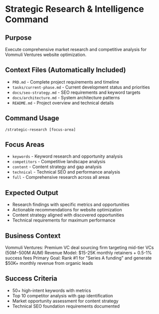 # Strategic Research & Intelligence Command

## Purpose
Execute comprehensive market research and competitive analysis for Vommuli Ventures website optimization.

## Context Files (Automatically Included)
- `PRD.md` - Complete project requirements and timeline
- `tasks/current-phase.md` - Current development status and priorities
- `docs/seo-strategy.md` - SEO requirements and keyword targets
- `docs/architecture.md` - System architecture patterns
- `README.md` - Project overview and technical details

## Command Usage
```
/strategic-research [focus-area]
```

## Focus Areas
- `keywords` - Keyword research and opportunity analysis
- `competitors` - Competitive landscape analysis
- `content` - Content strategy and gap analysis
- `technical` - Technical SEO and performance analysis
- `full` - Comprehensive research across all areas

## Expected Output
- Research findings with specific metrics and opportunities
- Actionable recommendations for website optimization
- Content strategy aligned with discovered opportunities
- Technical requirements for maximum performance

## Business Context
Vommuli Ventures: Premium VC deal sourcing firm targeting mid-tier VCs ($50M-$500M AUM)
Revenue Model: $15-25K monthly retainers + 0.5-1% success fees
Primary Goal: Rank #1 for "Series A funding" and generate $50K+ monthly revenue from organic leads

## Success Criteria
- 50+ high-intent keywords with metrics
- Top 10 competitor analysis with gap identification
- Market opportunity assessment for content strategy
- Technical SEO foundation requirements documented

